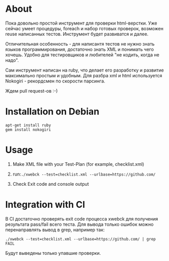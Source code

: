 About
=====
Пока довольно простой инструмент для проверки html-верстки. Уже сейчас умеет процедуры, foreach и набор готовых проверок, возможен reuse написанных тестов. Инструмент будет развиватся и далее.

Отличительная особенность - для написантя тестов не нужно знать языков программирования, достаточно знать XML и понимать чего хочешь. Удобно для тестировщиков и любителей "не кодить, когда не надо".

Сам инструмент написан на ruby, что делает его разработку и развитие максимально простым и удобным. Для разбра xml и html используется Nokogiri - рекордсмен по скорости парсинга. 

Ждем pull request-ов :-)

Installation on Debian
======================

    apt-get install ruby
    gem install nokogiri

Usage
=====

1. Make XML file with your Test-Plan (for example, checklist.xml)
2. run:```./xwebck --test=checklist.xml --urlbase=https://github.com/```

3. Check Exit code and console output

Integration with CI
===================

В CI достаточно проверять exit code процесса xwebck для получения результата pass/fail всего теста. Для вывода только ошибок можно перенаправлять вывод в grep, например так:

    ./xwebck --test=checklist.xml --urlbase=https://github.com/ | grep FAIL

Будут выведены только упавшие проверки.



